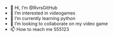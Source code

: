 - 👋 Hi, I’m @RvrsGitHub
- 👀 I’m interested in videogames
- 🌱 I’m currently learning python
- 💞️ I’m looking to collaborate on my video game
- 📫 How to reach me 555123

<!---
RvrsGitHub/RvrsGitHub is a ✨ special ✨ repository because its `README.md` (this file) appears on your GitHub profile.
You can click the Preview link to take a look at your changes.
--->
